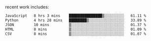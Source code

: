 
<!--<img width="1415" height="100" alt="blu" src="https://github.com/rdsilva01/rdsilva01/assets/101207588/deb060e5-d035-4f09-b511-e3f50605b207">-->

<!-- \> Enthusiastic about developing and building solutions <br>
\> Computer Science and Engineering @ UBI -->

<!-- <a href="https://www.rodrigosilva.live/">personal website</a> 🏁 -->

<!-- ![](https://komarev.com/ghpvc/?username=rdsilva01) -->

recent work includes:
<!--START_SECTION:waka-->

```txt
JavaScript   8 hrs 3 mins    ███████████████▒░░░░░░░░░   61.11 %
Python       4 hrs 28 mins   ████████▒░░░░░░░░░░░░░░░░   33.89 %
JSON         10 mins         ▒░░░░░░░░░░░░░░░░░░░░░░░░   01.37 %
HTML         8 mins          ▒░░░░░░░░░░░░░░░░░░░░░░░░   01.09 %
CSV          8 mins          ▒░░░░░░░░░░░░░░░░░░░░░░░░   01.07 %
```

<!--END_SECTION:waka-->


